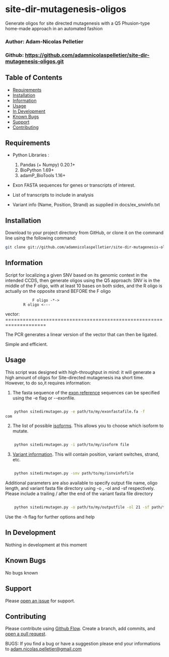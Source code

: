 # site-dir-mutagenesis-oligos
Generate oligos for site directed mutagenesis with a Q5 Phusion-type home-made approach in an automated fashion 


### Author: Adam-Nicolas Pelletier
### Github: https://github.com/adamnicolaspelletier/site-dir-mutagenesis-oligos.git

## Table of Contents

- [Requirements](#requirements)
- [Installation](#installation)
- [Information](#information)
- [Usage](#usage)
- [In Development](#in-development)
- [Known Bugs](#known-bugs)
- [Support](#support)
- [Contributing](#contributing)



## Requirements

* Python Libraries :
	1. Pandas (+ Numpy) 0.20.1+
	2. BioPython 1.69+
	3. adamP_BioTools 1.16+

* Exon FASTA sequences for genes or transcripts of interest. 
* List of transcripts to include in analysis
* Variant info (Name, Position, Strand) as supplied in docs/ex_snvinfo.txt



## Installation

Download to your project directory from GitHub, or clone it on the command line using the following command:

```sh
git clone git://github.com/adamnicolaspelletier/site-dir-mutagenesis-oligos.git

```

## Information

Script for localizing a given SNV based on its genomic context in the intended CCDS, then generate oligos using the Q5 approach: SNV is in the middle of the F oligo, with at least 10 bases on both sides, and the R oligo is actually on the opposite strand BEFORE the F oligo


			    F oligo -*->
			R oligo <--- 

vector: ====================================================================

The PCR generates a linear version of the vector that can then be ligated.

Simple and efficient.



## Usage

This script was designed with high-throughput in mind: it will generate a high amount of oligos for Site-directed mutagenesis ina short time. 
However, to do so,it requires information: 

1. The fasta sequence of the [exon reference](docs/ex_exon_seq.fa) sequences can be specified using the -e flag or --exonfile. 

```sh

	python sitedirmutagen.py -e path/to/my/exonfastafile.fa -f 
com
```


2. The list of possible [isoforms](docs/ex_ex_isoforms.txt). This allows you to choose which isoform to mutate. 


```sh

	python sitedirmutagen.py -i path/to/my/isoform file

```
3. [Variant information](docs/ex_variantinfo.txt). This will contain position, variant switches, strand, etc. 


```sh

	python sitedirmutagen.py -snv path/to/my/isnvinfofile

```

Additional parameters are also available to specify output file name, oligo length,  and variant fasta file directory using -o , -ol and -sf respectively.
Please include a trailing / after the end of the variant fasta file directory

```sh

	python sitedirmutagen.py -o path/to/my/outputfile -ol 21 -sf path/to/my/variantfasta/output/directory/

```


Use the -h flag for further options and help



## In Development
Nothing in development at this moment


## Known Bugs
No bugs known


## Support

Please [open an issue](https://github.com/adamnicolaspelletier/site-dir-mutagenesis-oligos.git/issues/new) for support.


## Contributing

Please contribute using [Github Flow](https://guides.github.com/introduction/flow/). Create a branch, add commits, and [open a pull request](https://github.com/adamnicolaspelletier/site-dir-mutagenesis-oligos/compare/).



BUGS:
If you find a bug or have a suggestion please end your informations to adam.nicolas.pelletier@gmail.com